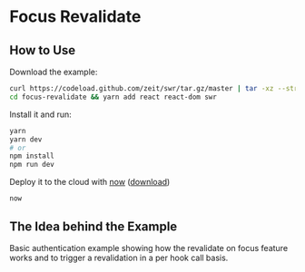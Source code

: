 # Focus Revalidate

## How to Use

Download the example:

```bash
curl https://codeload.github.com/zeit/swr/tar.gz/master | tar -xz --strip=2 swr-master/examples/focus-revalidate
cd focus-revalidate && yarn add react react-dom swr
```

Install it and run:

```bash
yarn
yarn dev
# or
npm install
npm run dev
```

Deploy it to the cloud with [now](https://zeit.co/home) ([download](https://zeit.co/download))

```
now
```

## The Idea behind the Example

Basic authentication example showing how the revalidate on focus feature works and to trigger a revalidation in a per hook call basis.
